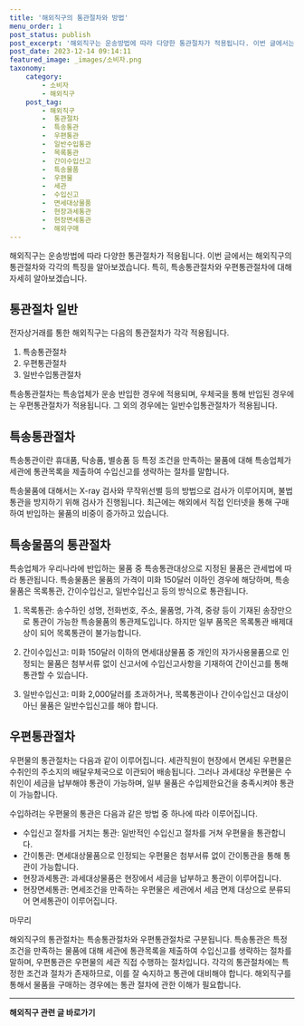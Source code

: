 ```yaml
---
title: '해외직구의 통관절차와 방법'
menu_order: 1
post_status: publish
post_excerpt: '해외직구는 운송방법에 따라 다양한 통관절차가 적용됩니다. 이번 글에서는 해외직구의 통관절차와 각각의 특징을 알아보겠습니다. 특히, 특송통관절차와 우편통관절차에 대해 자세히 알아보겠습니다.'
post_date: 2023-12-14 09:14:11
featured_image: _images/소비자.png
taxonomy:
    category:
        - 소비자
        - 해외직구
    post_tag:
        - 해외직구
        -  통관절차
        -  특송통관
        -  우편통관
        -  일반수입통관
        -  목록통관
        -  간이수입신고
        -  특송물품
        -  우편물
        -  세관
        -  수입신고
        -  면세대상물품
        -  현장과세통관
        -  현장면세통관
        -  해외구매
---
```



해외직구는 운송방법에 따라 다양한 통관절차가 적용됩니다. 이번 글에서는 해외직구의 통관절차와 각각의 특징을 알아보겠습니다. 특히, 특송통관절차와 우편통관절차에 대해 자세히 알아보겠습니다.

## 통관절차 일반

전자상거래를 통한 해외직구는 다음의 통관절차가 각각 적용됩니다. 

1. 특송통관절차
2. 우편통관절차
3. 일반수입통관절차

특송통관절차는 특송업체가 운송 반입한 경우에 적용되며, 우체국을 통해 반입된 경우에는 우편통관절차가 적용됩니다. 그 외의 경우에는 일반수입통관절차가 적용됩니다.

## 특송통관절차

특송통관이란 휴대품, 탁송품, 별송품 등 특정 조건을 만족하는 물품에 대해 특송업체가 세관에 통관목록을 제출하여 수입신고를 생략하는 절차를 말합니다.

특송물품에 대해서는 X-ray 검사와 무작위선별 등의 방법으로 검사가 이루어지며, 불법통관을 방지하기 위해 검사가 진행됩니다. 최근에는 해외에서 직접 인터넷을 통해 구매하여 반입하는 물품의 비중이 증가하고 있습니다.

## 특송물품의 통관절차

특송업체가 우리나라에 반입하는 물품 중 특송통관대상으로 지정된 물품은 관세법에 따라 통관됩니다. 특송물품은 물품의 가격이 미화 150달러 이하인 경우에 해당하며, 특송물품은 목록통관, 간이수입신고, 일반수입신고 등의 방식으로 통관됩니다.

1. 목록통관: 송수하인 성명, 전화번호, 주소, 물품명, 가격, 중량 등이 기재된 송장만으로 통관이 가능한 특송물품의 통관제도입니다. 하지만 일부 품목은 목록통관 배제대상이 되어 목록통관이 불가능합니다.

2. 간이수입신고: 미화 150달러 이하의 면세대상물품 중 개인의 자가사용물품으로 인정되는 물품은 첨부서류 없이 신고서에 수입신고사항을 기재하여 간이신고를 통해 통관할 수 있습니다.

3. 일반수입신고: 미화 2,000달러를 초과하거나, 목록통관이나 간이수입신고 대상이 아닌 물품은 일반수입신고를 해야 합니다.

## 우편통관절차

우편물의 통관절차는 다음과 같이 이루어집니다. 세관직원이 현장에서 면세된 우편물은 수취인의 주소지의 배달우체국으로 이관되어 배송됩니다. 그러나 과세대상 우편물은 수취인이 세금을 납부해야 통관이 가능하며, 일부 물품은 수입제한요건을 충족시켜야 통관이 가능합니다.

수입하려는 우편물의 통관은 다음과 같은 방법 중 하나에 따라 이루어집니다.

- 수입신고 절차를 거치는 통관: 일반적인 수입신고 절차를 거쳐 우편물을 통관합니다.
- 간이통관: 면세대상물품으로 인정되는 우편물은 첨부서류 없이 간이통관을 통해 통관이 가능합니다.
- 현장과세통관: 과세대상물품은 현장에서 세금을 납부하고 통관이 이루어집니다.
- 현장면세통관: 면세조건을 만족하는 우편물은 세관에서 세금 면제 대상으로 분류되어 면세통관이 이루어집니다.

마무리

해외직구의 통관절차는 특송통관절차와 우편통관절차로 구분됩니다. 특송통관은 특정 조건을 만족하는 물품에 대해 세관에 통관목록을 제출하여 수입신고를 생략하는 절차를 말하며, 우편통관은 우편물의 세관 직접 수행하는 절차입니다. 각각의 통관절차에는 특정한 조건과 절차가 존재하므로, 이를 잘 숙지하고 통관에 대비해야 합니다. 해외직구를 통해서 물품을 구매하는 경우에는 통관 절차에 관한 이해가 필요합니다.


<!-- wp:separator -->
<hr class="wp-block-separator has-alpha-channel-opacity"/>
<!-- /wp:separator -->

<!-- wp:group {"backgroundColor":"base","layout":{"type":"constrained"}} -->
<div class="wp-block-group has-base-background-color has-background"><!-- wp:paragraph {"align":"center","fontSize":"medium"} -->
<p class="has-text-align-center has-large-font-size"><strong>해외직구 관련 글 바로가기</strong></p>
<!-- /wp:paragraph -->


<!-- wp:latest-posts
{"categories":[{"id":30833,"count":19,"description":"","link":"https://uknowlaw.com/category/%ed%95%b4%ec%99%b8%ec%a7%81%ea%b5%ac/","name":"해외직구","slug":"해외직구","taxonomy":"category","parent":0,"meta":[],"_links":{"self":[{"href":"https://uknowlaw.com/wp-json/wp/v2/categories/30833"}],"collection":[{"href":"https://uknowlaw.com/wp-json/wp/v2/categories"}],"about":[{"href":"https://uknowlaw.com/wp-json/wp/v2/taxonomies/category"}],"wp:post_type":[{"href":"https://uknowlaw.com/wp-json/wp/v2/posts?categories=30833"}],"curies":[{"name":"wp","href":"https://api.w.org/{rel}","templated":true}]}}],"postsToShow":100,"excerptLength":28,"postLayout":"grid","columns":2,"featuredImageAlign":"left","featuredImageSizeSlug":"large","fontSize":"small"} /--></div>
<!-- /wp:group -->